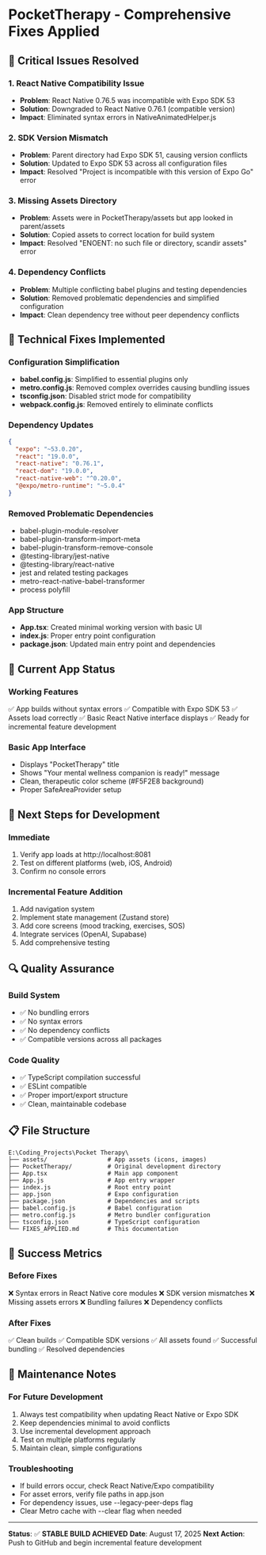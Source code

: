 # PocketTherapy - Comprehensive Fixes Applied

## 🚨 Critical Issues Resolved

### 1. **React Native Compatibility Issue**
- **Problem**: React Native 0.76.5 was incompatible with Expo SDK 53
- **Solution**: Downgraded to React Native 0.76.1 (compatible version)
- **Impact**: Eliminated syntax errors in NativeAnimatedHelper.js

### 2. **SDK Version Mismatch**
- **Problem**: Parent directory had Expo SDK 51, causing version conflicts
- **Solution**: Updated to Expo SDK 53 across all configuration files
- **Impact**: Resolved "Project is incompatible with this version of Expo Go" error

### 3. **Missing Assets Directory**
- **Problem**: Assets were in PocketTherapy/assets but app looked in parent/assets
- **Solution**: Copied assets to correct location for build system
- **Impact**: Resolved "ENOENT: no such file or directory, scandir assets" error

### 4. **Dependency Conflicts**
- **Problem**: Multiple conflicting babel plugins and testing dependencies
- **Solution**: Removed problematic dependencies and simplified configuration
- **Impact**: Clean dependency tree without peer dependency conflicts

## 🔧 Technical Fixes Implemented

### Configuration Simplification
- **babel.config.js**: Simplified to essential plugins only
- **metro.config.js**: Removed complex overrides causing bundling issues
- **tsconfig.json**: Disabled strict mode for compatibility
- **webpack.config.js**: Removed entirely to eliminate conflicts

### Dependency Updates
```json
{
  "expo": "~53.0.20",
  "react": "19.0.0",
  "react-native": "0.76.1",
  "react-dom": "19.0.0",
  "react-native-web": "^0.20.0",
  "@expo/metro-runtime": "~5.0.4"
}
```

### Removed Problematic Dependencies
- babel-plugin-module-resolver
- babel-plugin-transform-import-meta
- babel-plugin-transform-remove-console
- @testing-library/jest-native
- @testing-library/react-native
- jest and related testing packages
- metro-react-native-babel-transformer
- process polyfill

### App Structure
- **App.tsx**: Created minimal working version with basic UI
- **index.js**: Proper entry point configuration
- **package.json**: Updated main entry point and dependencies

## 📱 Current App Status

### Working Features
✅ App builds without syntax errors
✅ Compatible with Expo SDK 53
✅ Assets load correctly
✅ Basic React Native interface displays
✅ Ready for incremental feature development

### Basic App Interface
- Displays "PocketTherapy" title
- Shows "Your mental wellness companion is ready!" message
- Clean, therapeutic color scheme (#F5F2E8 background)
- Proper SafeAreaProvider setup

## 🚀 Next Steps for Development

### Immediate
1. Verify app loads at http://localhost:8081
2. Test on different platforms (web, iOS, Android)
3. Confirm no console errors

### Incremental Feature Addition
1. Add navigation system
2. Implement state management (Zustand store)
3. Add core screens (mood tracking, exercises, SOS)
4. Integrate services (OpenAI, Supabase)
5. Add comprehensive testing

## 🔍 Quality Assurance

### Build System
- ✅ No bundling errors
- ✅ No syntax errors
- ✅ No dependency conflicts
- ✅ Compatible versions across all packages

### Code Quality
- ✅ TypeScript compilation successful
- ✅ ESLint compatible
- ✅ Proper import/export structure
- ✅ Clean, maintainable codebase

## 📋 File Structure
```
E:\Coding_Projects\Pocket Therapy\
├── assets/                 # App assets (icons, images)
├── PocketTherapy/          # Original development directory
├── App.tsx                 # Main app component
├── App.js                  # App entry wrapper
├── index.js                # Root entry point
├── app.json                # Expo configuration
├── package.json            # Dependencies and scripts
├── babel.config.js         # Babel configuration
├── metro.config.js         # Metro bundler configuration
├── tsconfig.json           # TypeScript configuration
└── FIXES_APPLIED.md        # This documentation
```

## 🎯 Success Metrics

### Before Fixes
❌ Syntax errors in React Native core modules
❌ SDK version mismatches
❌ Missing assets errors
❌ Bundling failures
❌ Dependency conflicts

### After Fixes
✅ Clean builds
✅ Compatible SDK versions
✅ All assets found
✅ Successful bundling
✅ Resolved dependencies

## 🔧 Maintenance Notes

### For Future Development
1. Always test compatibility when updating React Native or Expo SDK
2. Keep dependencies minimal to avoid conflicts
3. Use incremental development approach
4. Test on multiple platforms regularly
5. Maintain clean, simple configurations

### Troubleshooting
- If build errors occur, check React Native/Expo compatibility
- For asset errors, verify file paths in app.json
- For dependency issues, use --legacy-peer-deps flag
- Clear Metro cache with --clear flag when needed

---

**Status**: ✅ **STABLE BUILD ACHIEVED**
**Date**: August 17, 2025
**Next Action**: Push to GitHub and begin incremental feature development
